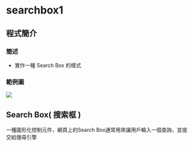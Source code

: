 # searchbox1
## 程式簡介
### 簡述
* 實作一種 Search Box 的樣式

### 範例圖
![](https://i.imgur.com/s2bY886.gif)

## Search Box( 搜索框 )
一種圖形化控制元件，網頁上的Search Box通常用來讓用戶輸入一個查詢，並提交給搜尋引擎
